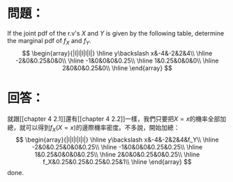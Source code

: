 # 問題：
If the joint pdf of the r.v's $X$ and $Y$ is given by the following table, determine the marginal pdf of $f_X$ and $f_Y$.
$$
\begin{array}{|l|l|l|l|l|}
\hline
y\backslash x&-4&-2&2&4\\
\hline
-2&0&0.25&0&0\\
\hline
-1&0&0&0&0.25\\
\hline
1&0.25&0&0&0\\
\hline
2&0&0&0.25&0\\
\hline
\end{array}
$$
# 回答：
就跟[[chapter 4 2.1]]還有[[chapter 4 2.2]]一樣，我們只要把$X=x$的機率全部加總，就可以得到$f_X(X=x)$的邊際機率密度。不多說，開始加總：
$$
\begin{array}{|l|l|l|l|l|}
\hline
y\backslash x&-4&-2&2&4&f_Y\\
\hline
-2&0&0.25&0&0&0.25\\
\hline
-1&0&0&0&0.25&0.25\\
\hline
1&0.25&0&0&0&0.25\\
\hline
2&0&0&0.25&0&0.25\\
\hline
f_X&0.25&0.25&0.25&0.25&1\\
\hline
\end{array}
$$
done.